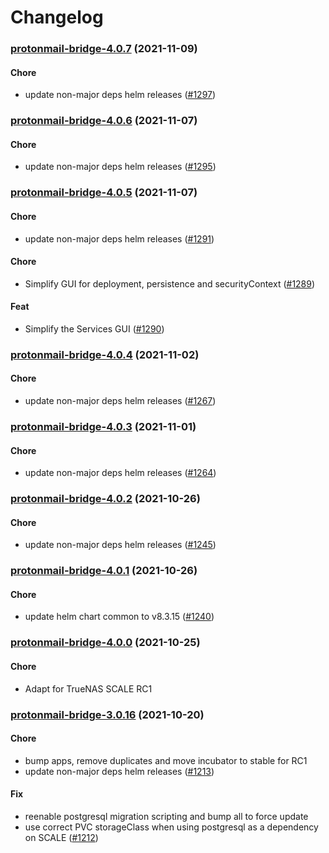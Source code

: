 # Changelog<br>


<a name="protonmail-bridge-4.0.7"></a>
### [protonmail-bridge-4.0.7](https://github.com/truecharts/apps/compare/protonmail-bridge-4.0.6...protonmail-bridge-4.0.7) (2021-11-09)

#### Chore

* update non-major deps helm releases ([#1297](https://github.com/truecharts/apps/issues/1297))



<a name="protonmail-bridge-4.0.6"></a>
### [protonmail-bridge-4.0.6](https://github.com/truecharts/apps/compare/protonmail-bridge-4.0.5...protonmail-bridge-4.0.6) (2021-11-07)

#### Chore

* update non-major deps helm releases ([#1295](https://github.com/truecharts/apps/issues/1295))



<a name="protonmail-bridge-4.0.5"></a>
### [protonmail-bridge-4.0.5](https://github.com/truecharts/apps/compare/protonmail-bridge-4.0.4...protonmail-bridge-4.0.5) (2021-11-07)

#### Chore

* update non-major deps helm releases ([#1291](https://github.com/truecharts/apps/issues/1291))

#### Chore

* Simplify GUI for deployment, persistence and securityContext ([#1289](https://github.com/truecharts/apps/issues/1289))

#### Feat

* Simplify the Services GUI ([#1290](https://github.com/truecharts/apps/issues/1290))



<a name="protonmail-bridge-4.0.4"></a>
### [protonmail-bridge-4.0.4](https://github.com/truecharts/apps/compare/protonmail-bridge-4.0.3...protonmail-bridge-4.0.4) (2021-11-02)

#### Chore

* update non-major deps helm releases ([#1267](https://github.com/truecharts/apps/issues/1267))



<a name="protonmail-bridge-4.0.3"></a>
### [protonmail-bridge-4.0.3](https://github.com/truecharts/apps/compare/protonmail-bridge-4.0.2...protonmail-bridge-4.0.3) (2021-11-01)

#### Chore

* update non-major deps helm releases ([#1264](https://github.com/truecharts/apps/issues/1264))



<a name="protonmail-bridge-4.0.2"></a>
### [protonmail-bridge-4.0.2](https://github.com/truecharts/apps/compare/protonmail-bridge-4.0.1...protonmail-bridge-4.0.2) (2021-10-26)

#### Chore

* update non-major deps helm releases ([#1245](https://github.com/truecharts/apps/issues/1245))



<a name="protonmail-bridge-4.0.1"></a>
### [protonmail-bridge-4.0.1](https://github.com/truecharts/apps/compare/protonmail-bridge-4.0.0...protonmail-bridge-4.0.1) (2021-10-26)

#### Chore

* update helm chart common to v8.3.15 ([#1240](https://github.com/truecharts/apps/issues/1240))



<a name="protonmail-bridge-4.0.0"></a>
### [protonmail-bridge-4.0.0](https://github.com/truecharts/apps/compare/protonmail-bridge-3.0.16...protonmail-bridge-4.0.0) (2021-10-25)

#### Chore

* Adapt for TrueNAS SCALE RC1



<a name="protonmail-bridge-3.0.16"></a>
### [protonmail-bridge-3.0.16](https://github.com/truecharts/apps/compare/protonmail-bridge-3.0.13...protonmail-bridge-3.0.16) (2021-10-20)

#### Chore

* bump apps, remove duplicates and move incubator to stable for RC1
* update non-major deps helm releases ([#1213](https://github.com/truecharts/apps/issues/1213))

#### Fix

* reenable postgresql migration scripting and bump all to force update
* use correct PVC storageClass when using postgresql as a dependency on SCALE ([#1212](https://github.com/truecharts/apps/issues/1212))



<a name="protonmail-bridge-3.0.13"></a>
